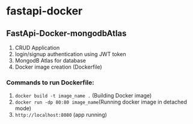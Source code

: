 # fastapi-docker
## FastApi-Docker-mongodbAtlas 
1. CRUD Application
2. login/signup authentication using JWT token
3. MongodB Atlas for database
4. Docker image creation (Dockerfile)

### Commands to run Dockerfile:
1. `docker build -t image_name .` (Building Docker image)
2. `docker run -dp 80:80 image_name`(Running docker image in detached mode)
3. `http://localhost:8080` (app running)
